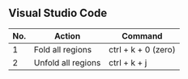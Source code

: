 ## Visual Studio Code

|No.|Action|Command|
|--|------|-------|
|1|Fold all regions|ctrl + k + 0 (zero)|
|2|Unfold all regions|ctrl + k + j|

